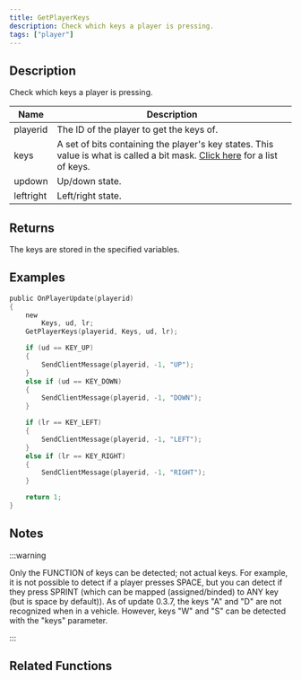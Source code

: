 ```yaml
---
title: GetPlayerKeys
description: Check which keys a player is pressing.
tags: ["player"]
---
```


## Description

Check which keys a player is pressing.

| Name      | Description                                                                                                                                       |
| --------- | ------------------------------------------------------------------------------------------------------------------------------------------------- |
| playerid  | The ID of the player to get the keys of.                                                                                                          |
| keys      | A set of bits containing the player's key states. This value is what is called a bit mask. [Click here](../resources/keys) for a list of keys.    |
| updown    | Up/down state.                                                                                                                                    |
| leftright | Left/right state.                                                                                                                                 |

## Returns

The keys are stored in the specified variables.

## Examples

```c
public OnPlayerUpdate(playerid)
{
    new
        Keys, ud, lr;
    GetPlayerKeys(playerid, Keys, ud, lr);

    if (ud == KEY_UP)
    {
        SendClientMessage(playerid, -1, "UP");
    }
    else if (ud == KEY_DOWN)
    {
        SendClientMessage(playerid, -1, "DOWN");
    }

    if (lr == KEY_LEFT)
    {
        SendClientMessage(playerid, -1, "LEFT");
    }
    else if (lr == KEY_RIGHT)
    {
        SendClientMessage(playerid, -1, "RIGHT");
    }

    return 1;
}
```

## Notes

:::warning

Only the FUNCTION of keys can be detected; not actual keys. For example, it is not possible to detect if a player presses SPACE, but you can detect if they press SPRINT (which can be mapped (assigned/binded) to ANY key (but is space by default)). As of update 0.3.7, the keys "A" and "D" are not recognized when in a vehicle. However, keys "W" and "S" can be detected with the "keys" parameter.

:::

## Related Functions
